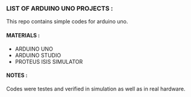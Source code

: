 ### LIST OF ARDUINO UNO PROJECTS :
This repo contains simple codes for arduino uno.
#### MATERIALS : 
- ARDUINO UNO
- ARDUINO STUDIO
- PROTEUS ISIS SIMULATOR

#### NOTES : 
Codes were testes and verified in simulation as well as in real hardware.

